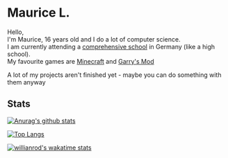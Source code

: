 [youtube_shield]: https://img.shields.io/badge/YouTube-red
[discord_shield]: https://img.shields.io/badge/Discord-blue
[youtube]: youtube.com/channel/UC1XJonqgNCHu1swge8O8ODQ
[discord]: https://discord.gg/QY7mycdGxZ

# Maurice L.
Hello,<br>
I'm Maurice, 16 years old and I do a lot of computer science.<br>
I am currently attending a [comprehensive school](https://en.wikipedia.org/wiki/Comprehensive_school#Germany) in Germany (like a high school).<br>
My favourite games are [Minecraft](https://en.wikipedia.org/wiki/Minecraft) and [Garry's Mod](https://en.wikipedia.org/wiki/Garry%27s_Mod)

A lot of my projects aren't finished yet - maybe you can do something with them anyway

## Stats

[![Anurag's github stats](https://github-readme-stats.vercel.app/api?username=MiauRizius&theme=tokyonight)](https://github.com/anuraghazra/github-readme-stats)

[![Top Langs](https://github-readme-stats.vercel.app/api/top-langs/?username=MiauRizius&layout=compact&theme=tokyonight)](https://github.com/anuraghazra/github-readme-stats)

[![willianrod's wakatime stats](https://github-readme-stats.vercel.app/api/wakatime?username=MiauRizius&theme=tokyonight&layout=compact)](https://github.com/anuraghazra/github-readme-stats)

